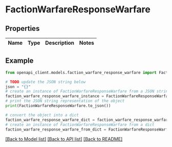 # FactionWarfareResponseWarfare


## Properties

Name | Type | Description | Notes
------------ | ------------- | ------------- | -------------

## Example

```python
from openapi_client.models.faction_warfare_response_warfare import FactionWarfareResponseWarfare

# TODO update the JSON string below
json = "{}"
# create an instance of FactionWarfareResponseWarfare from a JSON string
faction_warfare_response_warfare_instance = FactionWarfareResponseWarfare.from_json(json)
# print the JSON string representation of the object
print(FactionWarfareResponseWarfare.to_json())

# convert the object into a dict
faction_warfare_response_warfare_dict = faction_warfare_response_warfare_instance.to_dict()
# create an instance of FactionWarfareResponseWarfare from a dict
faction_warfare_response_warfare_from_dict = FactionWarfareResponseWarfare.from_dict(faction_warfare_response_warfare_dict)
```
[[Back to Model list]](../README.md#documentation-for-models) [[Back to API list]](../README.md#documentation-for-api-endpoints) [[Back to README]](../README.md)



